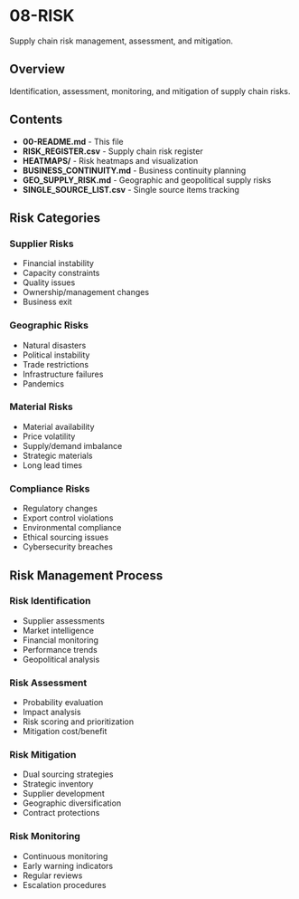 # 08-RISK

Supply chain risk management, assessment, and mitigation.

## Overview

Identification, assessment, monitoring, and mitigation of supply chain risks.

## Contents

- **00-README.md** - This file
- **RISK_REGISTER.csv** - Supply chain risk register
- **HEATMAPS/** - Risk heatmaps and visualization
- **BUSINESS_CONTINUITY.md** - Business continuity planning
- **GEO_SUPPLY_RISK.md** - Geographic and geopolitical supply risks
- **SINGLE_SOURCE_LIST.csv** - Single source items tracking

## Risk Categories

### Supplier Risks
- Financial instability
- Capacity constraints
- Quality issues
- Ownership/management changes
- Business exit

### Geographic Risks
- Natural disasters
- Political instability
- Trade restrictions
- Infrastructure failures
- Pandemics

### Material Risks
- Material availability
- Price volatility
- Supply/demand imbalance
- Strategic materials
- Long lead times

### Compliance Risks
- Regulatory changes
- Export control violations
- Environmental compliance
- Ethical sourcing issues
- Cybersecurity breaches

## Risk Management Process

### Risk Identification
- Supplier assessments
- Market intelligence
- Financial monitoring
- Performance trends
- Geopolitical analysis

### Risk Assessment
- Probability evaluation
- Impact analysis
- Risk scoring and prioritization
- Mitigation cost/benefit

### Risk Mitigation
- Dual sourcing strategies
- Strategic inventory
- Supplier development
- Geographic diversification
- Contract protections

### Risk Monitoring
- Continuous monitoring
- Early warning indicators
- Regular reviews
- Escalation procedures
